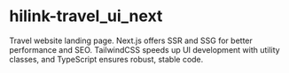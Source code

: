 # hilink-travel_ui_next
Travel website landing page. Next.js offers SSR and SSG for better performance and SEO. TailwindCSS speeds up UI development with utility classes, and TypeScript ensures robust, stable code.
